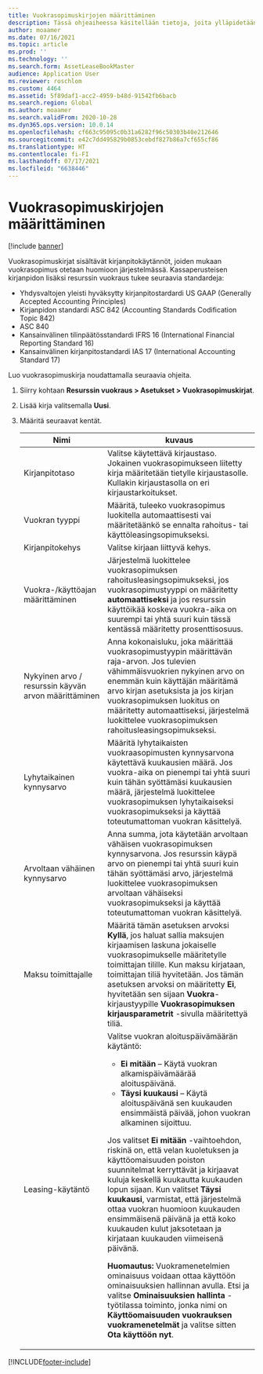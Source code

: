 ```yaml
---
title: Vuokrasopimuskirjojen määrittäminen
description: Tässä ohjeaiheessa käsitellään tietoja, joita ylläpidetään vuokrasopimuskirjoissa. Vuokrasopimuskirjat sisältävät kirjanpitokäytännöt, joiden mukaan vuokrasopimus otetaan huomioon järjestelmässä.
author: moaamer
ms.date: 07/16/2021
ms.topic: article
ms.prod: ''
ms.technology: ''
ms.search.form: AssetLeaseBookMaster
audience: Application User
ms.reviewer: roschlom
ms.custom: 4464
ms.assetid: 5f89daf1-acc2-4959-b48d-91542fb6bacb
ms.search.region: Global
ms.author: moaamer
ms.search.validFrom: 2020-10-28
ms.dyn365.ops.version: 10.0.14
ms.openlocfilehash: cf663c95095c0b31a6282f96c50303b40e212646
ms.sourcegitcommit: e42c7dd495829b0853cebdf827b86a7cf655cf86
ms.translationtype: HT
ms.contentlocale: fi-FI
ms.lasthandoff: 07/17/2021
ms.locfileid: "6638446"
---
```

# <a name="set-up-lease-books"></a>Vuokrasopimuskirjojen määrittäminen

[!include [banner](../includes/banner.md)]

Vuokrasopimuskirjat sisältävät kirjanpitokäytännöt, joiden mukaan vuokrasopimus otetaan huomioon järjestelmässä. Kassaperusteisen kirjanpidon lisäksi resurssin vuokraus tukee seuraavia standardeja:

- Yhdysvaltojen yleisti hyväksytty kirjanpitostardardi US GAAP (Generally Accepted Accounting Principles)
- Kirjanpidon standardi ASC 842 (Accounting Standards Codification Topic 842)
- ASC 840
- Kansainvälinen tilinpäätösstandardi IFRS 16 (International Financial Reporting Standard 16)
- Kansainvälinen kirjanpitostandardi IAS 17 (International Accounting Standard 17)

Luo vuokrasopimuskirja noudattamalla seuraavia ohjeita.

1. Siirry kohtaan **Resurssin vuokraus \> Asetukset \> Vuokrasopimuskirjat**.
2. Lisää kirja valitsemalla **Uusi**.
3. Määritä seuraavat kentät.

    | Nimi                                     | kuvaus |
    |------------------------------------------|-------------|
    | Kirjanpitotaso                            | Valitse käytettävä kirjaustaso. Jokainen vuokrasopimukseen liitetty kirja määritetään tietylle kirjaustasolle. Kullakin kirjaustasolla on eri kirjaustarkoitukset. |
    | Vuokran tyyppi                               | Määritä, tuleeko vuokrasopimus luokitella automaattisesti vai määritetäänkö se ennalta rahoitus- tai käyttöleasingsopimukseksi. |
    | Kirjanpitokehys                     | Valitse kirjaan liittyvä kehys. |
    | Vuokra-/käyttöajan määrittäminen          | Järjestelmä luokittelee vuokrasopimuksen rahoitusleasingsopimukseksi, jos vuokrasopimustyyppi on määritetty **automaattiseksi** ja jos resurssin käyttöikää koskeva vuokra-aika on suurempi tai yhtä suuri kuin tässä kentässä määritetty prosenttisosuus.  |
    | Nykyinen arvo / resurssin käyvän arvon määrittäminen   | Anna kokonaisluku, joka määrittää vuokrasopimustyypin määrittävän raja-arvon. Jos tulevien vähimmäisvuokrien nykyinen arvo on enemmän kuin käyttäjän määritämä arvo kirjan asetuksista ja jos kirjan vuokrasopimuksen luokitus on määritetty automaattiseksi, järjestelmä luokittelee vuokrasopimuksen rahoitusleasingsopimukseksi. |
    | Lyhytaikainen kynnysarvo                     | Määritä lyhytaikaisten vuokraasopimusten kynnysarvona käytettävä kuukausien määrä. Jos vuokra-aika on pienempi tai yhtä suuri kuin tähän syöttämäsi kuukausien määrä, järjestelmä luokittelee vuokrasopimuksen lyhytaikaiseksi vuokrasopimukseksi ja käyttää toteutumattoman vuokran käsittelyä. |
    | Arvoltaan vähäinen kynnysarvo                      | Anna summa, jota käytetään arvoltaan vähäisen vuokrasopimuksen kynnysarvona. Jos resurssin käypä arvo on pienempi tai yhtä suuri kuin tähän syöttämäsi arvo, järjestelmä luokittelee vuokrasopimuksen arvoltaan vähäiseksi vuokrasopimukseksi ja käyttää toteutumattoman vuokran käsittelyä. |
    | Maksu toimittajalle                            | Määritä tämän asetuksen arvoksi **Kyllä**, jos haluat sallia maksujen kirjaamisen laskuna jokaiselle vuokrasopimukselle määritetylle toimittajan tilille. Kun maksu kirjataan, toimittajan tiliä hyvitetään. Jos tämän asetuksen arvoksi on määritetty **Ei**, hyvitetään sen sijaan **Vuokra**-kirjaustyypille **Vuokrasopimuksen kirjausparametrit** -sivulla määritettyä tiliä. |
    | Leasing-käytäntö                       | Valitse vuokran aloituspäivämäärän käytäntö:<ul><li><b>Ei mitään</b> – Käytä vuokran alkamispäivämäärää aloituspäivänä.</li><li><b>Täysi kuukausi</b> – Käytä aloituspäivänä sen kuukauden ensimmäistä päivää, johon vuokran alkaminen sijoittuu.</li></ul><p>Jos valitset <b>Ei mitään</b> -vaihtoehdon, riskinä on, että velan kuoletuksen ja käyttöomaisuuden poiston suunnitelmat kerryttävät ja kirjaavat kuluja keskellä kuukautta kuukauden lopun sijaan. Kun valitset <b>Täysi kuukausi</b>, varmistat, että järjestelmä ottaa vuokran huomioon kuukauden ensimmäisenä päivänä ja että koko kuukauden kulut jaksotetaan ja kirjataan kuukauden viimeisenä päivänä.</p><p><strong>Huomautus:</strong> Vuokramenetelmien ominaisuus voidaan ottaa käyttöön ominaisuuksien hallinnan avulla. Etsi ja valitse <b>Ominaisuuksien hallinta</b> -työtilassa toiminto, jonka nimi on <b>Käyttöomaisuuden vuokrauksen vuokramenetelmät</b> ja valitse sitten <b>Ota käyttöön nyt</b>.</p> |


[!INCLUDE[footer-include](../../includes/footer-banner.md)]
